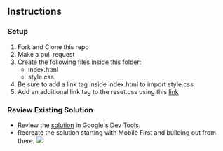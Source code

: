## Instructions


### Setup
1. Fork and Clone this repo
2. Make a pull request
1. Create the following files inside this folder: 
	- index.html
	- style.css
3. Be sure to add a link tag inside index.html to import style.css
4. Add an additional link tag to the reset.css using this [link](https://cdnjs.com/libraries/meyer-reset)

### Review Existing Solution
- Review the [solution](https://codepen.io/jkeohan/live/oNjYVBw) in Google's Dev Tools. 
- Recreate the solution starting with Mobile First and building out from there.
![](https://i.imgur.com/1i7F9rj.png)


